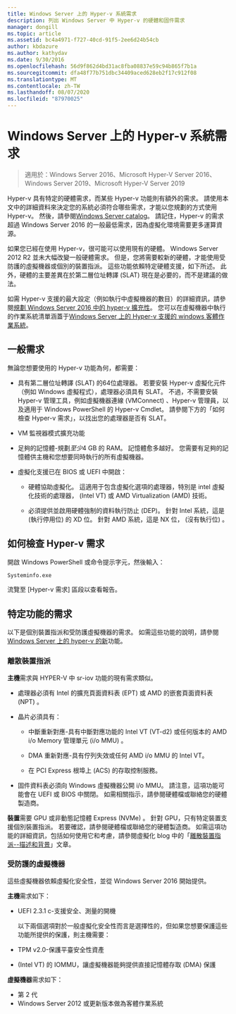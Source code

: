 ```yaml
---
title: Windows Server 上的 Hyper-v 系統需求
description: 列出 Windows Server 中 Hyper-v 的硬體和固件需求
manager: dongill
ms.topic: article
ms.assetid: bc4a4971-f727-40cd-91f5-2ee6d24b54cb
author: kbdazure
ms.author: kathydav
ms.date: 9/30/2016
ms.openlocfilehash: 56d9f862d4bd31ac8fba08837e59c94b865f7b1a
ms.sourcegitcommit: dfa48f77b751dbc34409aced628eb2f17c912f08
ms.translationtype: MT
ms.contentlocale: zh-TW
ms.lasthandoff: 08/07/2020
ms.locfileid: "87970025"
---
```

# <a name="system-requirements-for-hyper-v-on-windows-server"></a>Windows Server 上的 Hyper-v 系統需求

>適用於：Windows Server 2016、Microsoft Hyper-V Server 2016、Windows Server 2019、Microsoft Hyper-V Server 2019

Hyper-v 具有特定的硬體需求，而某些 Hyper-v 功能則有額外的需求。 請使用本文中的詳細資料來決定您的系統必須符合哪些需求，才能以您規劃的方式使用 Hyper-v。 然後，請參閱[Windows Server catalog](https://www.windowsservercatalog.com/)。 請記住，Hyper-v 的需求超過 Windows Server 2016 的一般最低需求，因為虛擬化環境需要更多運算資源。

如果您已經在使用 Hyper-v，很可能可以使用現有的硬體。 Windows Server 2012 R2 並未大幅改變一般硬體需求。  但是，您將需要較新的硬體，才能使用受防護的虛擬機器或個別的裝置指派。 這些功能依賴特定硬體支援，如下所述。 此外，硬體的主要差異在於第二層位址轉譯 (SLAT) 現在是必要的，而不是建議的做法。

如需 Hyper-v 支援的最大設定（例如執行中虛擬機器的數目）的詳細資訊，請參閱[規劃 Windows Server 2016 中的 hyper-v 擴充性](plan/Plan-for-Hyper-V-scalability-in-Windows-Server-2016.md)。 您可以在虛擬機器中執行的作業系統清單涵蓋于[Windows Server 上的 Hyper-v 支援的 windows 客體作業系統](Supported-Windows-guest-operating-systems-for-Hyper-V-on-Windows.md)。

## <a name="general-requirements"></a>一般需求

無論您想要使用的 Hyper-v 功能為何，都需要：

- 具有第二層位址轉譯 (SLAT) 的64位處理器。 若要安裝 Hyper-v 虛擬化元件（例如 Windows 虛擬程式），處理器必須具有 SLAT。 不過，不需要安裝 Hyper-v 管理工具，例如虛擬機器連線 (VMConnect) 、Hyper-v 管理員，以及適用于 Windows PowerShell 的 Hyper-v Cmdlet。 請參閱下方的「如何檢查 Hyper-v 需求」，以找出您的處理器是否有 SLAT。

- VM 監視器模式擴充功能

- 足夠的記憶體-規劃*至少*4 GB 的 RAM。 記憶體愈多越好。 您需要有足夠的記憶體供主機和您想要同時執行的所有虛擬機器。

- 虛擬化支援已在 BIOS 或 UEFI 中開啟：

  - 硬體協助虛擬化。 這適用于包含虛擬化選項的處理器，特別是 intel 虛擬化技術的處理器， (Intel VT) 或 AMD Virtualization (AMD) 技術。

  - 必須提供並啟用硬體強制的資料執行防止 (DEP)。 針對 Intel 系統，這是 (執行停用位) 的 XD 位。 針對 AMD 系統，這是 NX 位， (沒有執行位) 。

## <a name="how-to-check-for-hyper-v-requirements"></a>如何檢查 Hyper-v 需求

開啟 Windows PowerShell 或命令提示字元，然後輸入：

```cmd
Systeminfo.exe
```

流覽至 [Hyper-v 需求] 區段以查看報告。

## <a name="requirements-for-specific-features"></a>特定功能的需求

以下是個別裝置指派和受防護虛擬機器的需求。 如需這些功能的說明，請參閱[Windows Server 上的 hyper-v 的新](What-s-new-in-Hyper-V-on-Windows.md)功能。

### <a name="discrete-device-assignment"></a>離散裝置指派

**主機**需求與 HYPER-V 中 sr-iov 功能的現有需求類似。

- 處理器必須有 Intel 的擴充頁面資料表 (EPT) 或 AMD 的嵌套頁面資料表 (NPT) 。

- 晶片必須具有：

  - 中斷重新對應-具有中斷對應功能的 Intel VT (VT-d2) 或任何版本的 AMD i/o Memory 管理單元 (i/o MMU) 。

  - DMA 重新對應-具有佇列失效或任何 AMD i/o MMU 的 Intel VT。

  - 在 PCI Express 根埠上 (ACS) 的存取控制服務。

- 固件資料表必須向 Windows 虛擬機器公開 i/o MMU。 請注意，這項功能可能會在 UEFI 或 BIOS 中關閉。 如需相關指示，請參閱硬體檔或聯絡您的硬體製造商。

**裝置**需要 GPU 或非動態記憶體 Express (NVMe) 。 針對 GPU，只有特定裝置支援個別裝置指派。 若要確認，請參閱硬體檔或聯絡您的硬體製造商。 如需這項功能的詳細資訊，包括如何使用它和考慮，請參閱虛擬化 blog 中的「[離散裝置指派--描述和背景](https://blogs.technet.com/b/virtualization/archive/2015/11/19/discrete-device-assignment.aspx)」文章。

### <a name="shielded-virtual-machines"></a>受防護的虛擬機器

這些虛擬機器依賴虛擬化安全性，並從 Windows Server 2016 開始提供。

**主機**需求如下：

- UEFI 2.3.1 c-支援安全、測量的開機

  以下兩個選項對於一般虛擬化安全性而言是選擇性的，但如果您想要保護這些功能所提供的保護，則主機需要：

- TPM v2.0-保護平臺安全性資產
-  (Intel VT) 的 IOMMU，讓虛擬機器能夠提供直接記憶體存取 (DMA) 保護

**虛擬機器**需求如下：

- 第 2 代
- Windows Server 2012 或更新版本做為客體作業系統

